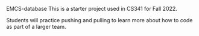 EMCS-database
This is a starter project used in CS341 for Fall 2022.

Students will practice pushing and pulling to learn more about how to code as part of a larger team.
